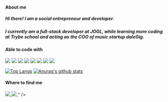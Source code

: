 #### About me
##### Hi there! I am a social entrepreneur and developer.
##### I currently am a full-stack developer at JOGL, while learning more coding at Trybe school and acting as the COO of music startup daleGig.

#### Able to code with
<img src="https://img.shields.io/badge/-HTML-orange?logo=HTML5" /> <img src="https://img.shields.io/badge/-CSS-informational?logo=CSS3" /> <img src="https://img.shields.io/badge/-Javascript-yellow?logo=Javascript" /> <img src="https://img.shields.io/badge/-React-blue?logo=React" /> <img src="https://img.shields.io/badge/-Redux-blueviolet?logo=Redux" /> <img src="http://img.shields.io/badge/-MySQL-white?logo=mysql" /> <img src="http://img.shields.io/badge/-MongoDB-grey?logo=mongodb" /> <img src="http://img.shields.io/badge/-Node.Js-green?logo=node.js" />

[![Top Langs](https://github-readme-stats.vercel.app/api/top-langs/?username=juliettebeaudet&layout=compact)](https://github.com/anuraghazra/github-readme-stats)
[![Anurag's github stats](https://github-readme-stats.vercel.app/api?username=juliettebeaudet)](https://github.com/anuraghazra/github-readme-stats)

#### Where to find me
<a href="https://www.linkedin.com/in/juliette-beaudet/?locale=en_US"><img src="https://img.shields.io/badge/-LinkedIn-blue?logo=LinkedIn" /> <a/>
<a href="https://gitlab.com/juliettebeaudet"><img src="http://img.shields.io/badge/-GitLab-orange?logo=gitlab" /> <a/>
  " />
 

